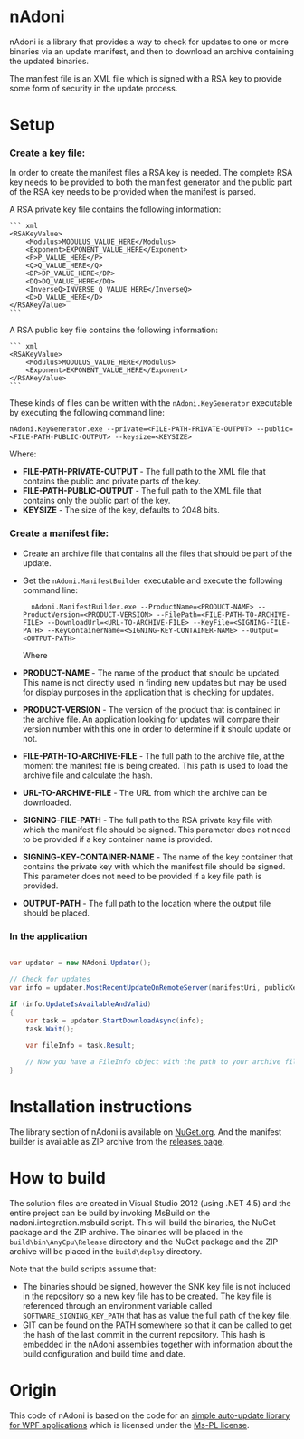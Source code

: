 # nAdoni

nAdoni is a library that provides a way to check for updates to one or more binaries via an update manifest, and then to download an archive containing the updated binaries. 

The manifest file is an XML file which is signed with a RSA key to provide some form of security in the update process. 

# Setup

### Create a key file:

In order to create the manifest files a RSA key is needed. The complete RSA key needs to be provided to both the manifest generator and the public part of the RSA key needs to be provided when the manifest is parsed.

A RSA private key file contains the following information:

	``` xml
	<RSAKeyValue>
	    <Modulus>MODULUS_VALUE_HERE</Modulus>
	    <Exponent>EXPONENT_VALUE_HERE</Exponent>
	    <P>P_VALUE_HERE</P>
	    <Q>Q_VALUE_HERE</Q>
	    <DP>DP_VALUE_HERE</DP>
	    <DQ>DQ_VALUE_HERE</DQ>
	    <InverseQ>INVERSE_Q_VALUE_HERE</InverseQ>
	    <D>D_VALUE_HERE</D>
	</RSAKeyValue>
	```

A RSA public key file contains the following information:

	``` xml
	<RSAKeyValue>
	    <Modulus>MODULUS_VALUE_HERE</Modulus>
	    <Exponent>EXPONENT_VALUE_HERE</Exponent>
	</RSAKeyValue>
	```
	
These kinds of files can be written with the `nAdoni.KeyGenerator` executable by executing the following command line:
    
    nAdoni.KeyGenerator.exe --private=<FILE-PATH-PRIVATE-OUTPUT> --public=<FILE-PATH-PUBLIC-OUTPUT> --keysize=<KEYSIZE>

Where:
* __FILE-PATH-PRIVATE-OUTPUT__ - The full path to the XML file that contains the public and private parts of the key.
* __FILE-PATH-PUBLIC-OUTPUT__ - The full path to the XML file that contains only the public part of the key.
* __KEYSIZE__ - The size of the key, defaults to 2048 bits.
    
### Create a manifest file:

* Create an archive file that contains all the files that should be part of the update.
* Get the `nAdoni.ManifestBuilder` executable and execute the following command line:

        nAdoni.ManifestBuilder.exe --ProductName=<PRODUCT-NAME> --ProductVersion=<PRODUCT-VERSION> --FilePath=<FILE-PATH-TO-ARCHIVE-FILE> --DownloadUrl=<URL-TO-ARCHIVE-FILE> --KeyFile=<SIGNING-FILE-PATH> --KeyContainerName=<SIGNING-KEY-CONTAINER-NAME> --Output=<OUTPUT-PATH>

	Where
 * __PRODUCT-NAME__ - The name of the product that should be updated. This name is not directly used in finding new updates but may be used for display purposes in the application that is checking for updates.
 * __PRODUCT-VERSION__ - The version of the product that is contained in the archive file. An application looking for updates will compare their version number with this one in order to determine if it should update or not.
 * __FILE-PATH-TO-ARCHIVE-FILE__ - The full path to the archive file, at the moment the manifest file is being created. This path is used to load the archive file and calculate the hash.
 * __URL-TO-ARCHIVE-FILE__ - The URL from which the archive can be downloaded. 
 * __SIGNING-FILE-PATH__ - The full path to the RSA private key file with which the manifest file should be signed. This parameter does not need to be provided if a key container name is provided.
 * __SIGNING-KEY-CONTAINER-NAME__ - The name of the key container that contains the private key with which the manifest file should be signed. This parameter does not need to be provided if a key file path is provided.
 * __OUTPUT-PATH__ - The full path to the location where the output file should be placed.
	
### In the application

``` c#

var updater = new NAdoni.Updater();

// Check for updates
var info = updater.MostRecentUpdateOnRemoteServer(manifestUri, publicKeyXml, currentVersion);

if (info.UpdateIsAvailableAndValid)
{
	var task = updater.StartDownloadAsync(info);
	task.Wait();

	var fileInfo = task.Result;

	// Now you have a FileInfo object with the path to your archive file
}

```


# Installation instructions

The library section of nAdoni is available on [NuGet.org](http://www.nuget.org). And the manifest builder is available as ZIP archive from the [releases page](https://github.com/pvandervelde/nAdoni/releases).


# How to build

The solution files are created in Visual Studio 2012 (using .NET 4.5) and the entire project can be build by invoking MsBuild on the nadoni.integration.msbuild script. This will build the binaries, the NuGet package and the ZIP archive. The binaries will be placed in the `build\bin\AnyCpu\Release` directory and the NuGet package and the ZIP archive will be placed in the `build\deploy` directory.

Note that the build scripts assume that:

* The binaries should be signed, however the SNK key file is not included in the repository so a new key file has to be [created][snkfile_msdn]. The key file is referenced through an environment variable called `SOFTWARE_SIGNING_KEY_PATH` that has as value the full path of the key file. 
* GIT can be found on the PATH somewhere so that it can be called to get the hash of the last commit in the current repository. This hash is embedded in the nAdoni assemblies together with information about the build configuration and build time and date.

# Origin
This code of nAdoni is based on the code for an [simple auto-update library for WPF applications](http://blogs.msdn.com/b/dotnetinterop/archive/2008/03/28/simple-auto-update-for-wpf-apps.aspx) which is licensed under the [Ms-PL license](http://opensource.org/licenses/ms-pl).

[snkfile_msdn]: http://msdn.microsoft.com/en-us/library/6f05ezxy(v=vs.110).aspx
